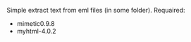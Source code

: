 Simple extract text from eml files (in some folder). Requaired:<br>
- mimetic0.9.8<br>
- myhtml-4.0.2